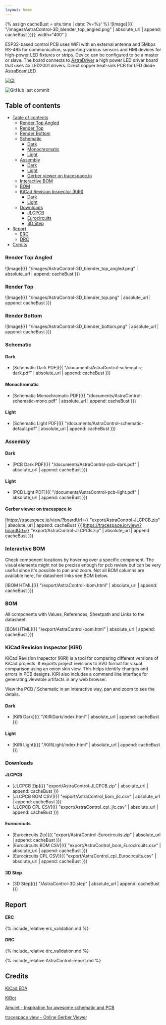 ```yaml
---
layout: home
---
```


{% assign cacheBust = site.time | date:'?v=%s' %}
![Image]({{ "/images/AstraControl-3D_blender_top_angled.png" | absolute_url | append: cacheBust }}){: width="400" }

ESP32-based control PCB uses WiFi with an external antenna and 5Mbps RS-485
for communication, supporting various sensors and HMI devices for high-power
LED fixtures or strips. Device can be configured to be a master or slave.
The board connects to [AstraDriver](https://liveleds.github.io/AstraDriver) a high power LED driver board that uses 4x LED2001 drivers.
Direct copper heat-sink PCB for LED diode [AstraBeamLED](https://liveleds.github.io/AstraBeamLED).

[![CI](https://github.com/LiveLeds/AstraControl/actions/workflows/ci.yml/badge.svg)](https://github.com/LiveLeds/AstraControl/actions/workflows/ci.yml)

![GitHub last commit](https://img.shields.io/github/last-commit/liveleds/AstraControl?link=https%3A%2F%2Fgithub.com%2FLiveLeds%2FAstraControl)

## Table of contents

- [Table of contents](#table-of-contents)
  - [Render Top Angled](#render-top-angled)
  - [Render Top](#render-top)
  - [Render Bottom](#render-bottom)
  - [Schematic](#schematic)
    - [Dark](#dark)
    - [Monochromatic](#monochromatic)
    - [Light](#light)
  - [Assembly](#assembly)
    - [Dark](#dark-1)
    - [Light](#light-1)
    - [Gerber viewer on tracespace.io](#gerber-viewer-on-tracespaceio)
  - [Interactive BOM](#interactive-bom)
  - [BOM](#bom)
  - [KiCad Revision Inspector (KiRI)](#kicad-revision-inspector-kiri)
    - [Dark](#dark-2)
    - [Light](#light-2)
  - [Downloads](#downloads)
    - [JLCPCB](#jlcpcb)
    - [Eurocircuits](#eurocircuits)
    - [3D Step](#3d-step)
- [Report](#report)
    - [ERC](#erc)
    - [DRC](#drc)
- [Credits](#credits)

### Render Top Angled

![Image]({{ "/images/AstraControl-3D_blender_top_angled.png" | absolute_url | append: cacheBust }})

### Render Top

![Image]({{ "/images/AstraControl-3D_blender_top.png" | absolute_url | append: cacheBust }})

### Render Bottom

![Image]({{ "/images/AstraControl-3D_blender_bottom.png" | absolute_url | append: cacheBust }})

### Schematic

#### Dark

- [Schematic Dark PDF]({{ "/documents/AstraControl-schematic-dark.pdf" | absolute_url | append: cacheBust }})

#### Monochromatic

- [Schematic Monochromatic PDF]({{ "/documents/AstraControl-schematic-mono.pdf" | absolute_url | append: cacheBust }})

#### Light

- [Schematic Light PDF]({{ "/documents/AstraControl-schematic-default.pdf" | absolute_url | append: cacheBust }})

### Assembly

#### Dark

- [PCB Dark PDF]({{ "/documents/AstraControl-pcb-dark.pdf" | absolute_url | append: cacheBust }})

#### Light

- [PCB Light PDF]({{ "/documents/AstraControl-pcb-light.pdf" | absolute_url | append: cacheBust }})

#### Gerber viewer on tracespace.io

[https://tracespace.io/view/?boardUrl={{ "export/AstraControl-JLCPCB.zip" | absolute_url | append: cacheBust }}](https://tracespace.io/view/?boardUrl={{ "export/AstraControl-JLCPCB.zip" | absolute_url | append: cacheBust }})

### Interactive BOM

Check component locations by hovering over a specific component.
The visual elements might not be precise enough for pcb review but can be very useful since it's possible to pan and zoom.
Not all BOM columns are available here, for datasheet links see BOM below.

[IBOM HTML]({{ "/export/AstraControl-ibom.html" | absolute_url | append: cacheBust }})

### BOM

All components with Values, References, Sheetpath and Links to the datasheet.

[BOM HTML]({{ "/export/AstraControl-bom.html" | absolute_url | append: cacheBust }})

### KiCad Revision Inspector (KiRI)

KiCad Revision Inspector (KiRI) is a tool for comparing different versions of KiCad projects. It exports project revisions to SVG format for visual comparison using an onion skin view. This helps identify changes and errors in PCB designs. KiRI also includes a command line interface for generating viewable artifacts in any web browser.

View the PCB / Schematic in an interactive way, pan and zoom to see the details.

#### Dark

- [KiRi Dark]({{ "/KiRiDark/index.html" | absolute_url | append: cacheBust }})

#### Light

- [KiRi Light]({{ "/KiRiLight/index.html" | absolute_url | append: cacheBust }})

### Downloads

#### JLCPCB

- [JLCPCB Zip]({{ "export/AstraControl-JLCPCB.zip" | absolute_url | append: cacheBust }})
- [JLCPCB BOM CSV]({{ "export/AstraControl_bom_jlc.csv" | absolute_url | append: cacheBust }})
- [JLCPCB CPL CSV]({{ "export/AstraControl_cpl_jlc.csv" | absolute_url | append: cacheBust }})

#### Eurocircuits

- [Eurocircuits Zip]({{ "export/AstraControl-Eurocircuits.zip" | absolute_url | append: cacheBust }})
- [Eurocircuits BOM CSV]({{ "export/AstraControl_bom_Eurocircuits.csv" | absolute_url | append: cacheBust }})
- [Eurocircuits CPL CSV]({{ "export/AstraControl_cpl_Eurocircuits.csv" | absolute_url | append: cacheBust }})

#### 3D Step

- [3D Step]({{ "/AstraControl-3D.step" | absolute_url | append: cacheBust }})

## Report

#### ERC

{% include_relative erc_validation.md %}

#### DRC

{% include_relative drc_validation.md %}

{% include_relative AstraControl-report.md %}

## Credits

[KiCad EDA](https://www.kicad.org)

[KiBot](https://github.com/INTI-CMNB/KiBot)

[Amulet - Inspiration for awesome schematic and PCB](https://github.com/EPFLXplore/XRE_LeggedRobot_HW)

[tracespace view - Online Gerber Viewer](https://tracespace.io)